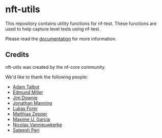 # nft-utils

This repository contains utility functions for nf-test.
These functions are used to help capture level tests using nf-test.

Please read the [documentation](./docs) for more information.

## Credits

nft-utils was created by the nf-core community.

We'd like to thank the following people:

- [Adam Talbot](https://github.com/adamrtalbot)
- [Edmund Miller](https://github.com/edmundmiller)
- [Jim Downie](https://github.com/prototaxites)
- [Jonathan Manning](https://github.com/pinin4fjords)
- [Lukas Forer](https://github.com/lukfor)
- [Matthias Zepper](https://github.com/MatthiasZepper)
- [Maxime U. Garcia](https://github.com/maxulysse)
- [Nicolas Vannieuwkerke](https://github.com/nvnieuwk)
- [Sateesh Peri](https://github.com/sateeshperi)
